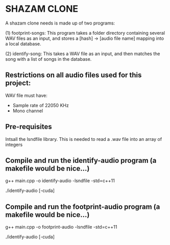 SHAZAM CLONE
=================

A shazam clone needs is made up of two programs:

(1) footprint-songs: This program takes a folder directory containing several WAV files as an input, and stores a [hash] -> [audio file name] mapping into a local database.

(2) identify-song: This takes a WAV file as an input, and then matches the song with a list of songs in the database.

Restrictions on all audio files used for this project:
------------------------------------------
WAV file must have:
- Sample rate of 22050 KHz
- Mono channel

Pre-requisites
---------------
Intsall the lsndfile library. This is needed to read a .wav file into an array of integers

Compile and run the identify-audio program (a makefile would be nice...)
----------------------------------------------------------------------------
g++ main.cpp -o identify-audio -lsndfile -std=c++11

./identify-audio [-cuda]

Compile and run the footprint-audio program (a makefile would be nice...)
----------------------------------------------------------------------------
g++ main.cpp -o footprint-audio -lsndfile -std=c++11

./identify-audio [-cuda]